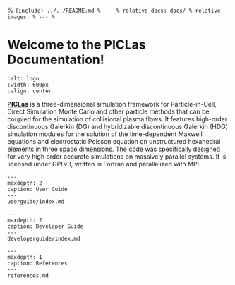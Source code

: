 % ```{include} ../../README.md
% ---
% relative-docs: docs/
% relative-images:
% ---
% ```

# Welcome to the PICLas Documentation!

```{image} ../logo.png
:alt: logo
:width: 600px
:align: center
```

[**PICLas**](https://github.com/piclas-framework/piclas) is a three-dimensional simulation
framework for Particle-in-Cell, Direct Simulation Monte Carlo and other particle methods that can be coupled for
the simulation of collisional plasma flows.
It features high-order discontinuous Galerkin (DG) and hybridizable discontinuous Galerkin (HDG) simulation modules for the solution of the time-dependent Maxwell equations and electrostatic Poisson equation on
unstructured hexahedral elements in three space dimensions.
The code was specifically designed for very high order accurate simulations on massively parallel systems.
It is licensed under GPLv3, written in Fortran and parallelized with MPI.

```{toctree}
---
maxdepth: 2
caption: User Guide
---
userguide/index.md
```

```{toctree}
---
maxdepth: 2
caption: Developer Guide
---
developerguide/index.md
```

```{toctree}
---
maxdepth: 1
caption: References
---
references.md
```

